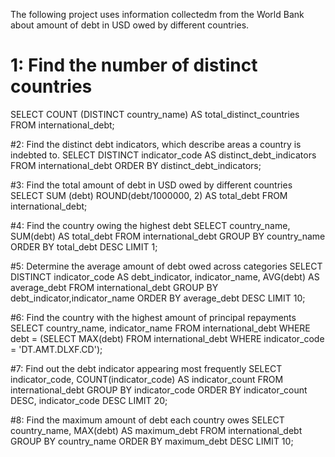 The following project uses information collectedm from the World Bank about amount of debt in USD owed by different countries. 

# 1: Find the number of distinct countries 
SELECT COUNT (DISTINCT country_name) AS total_distinct_countries 
FROM international_debt;

#2: Find the distinct debt indicators, which describe areas a country is indebted to.
SELECT DISTINCT indicator_code AS distinct_debt_indicators 
FROM international_debt 
ORDER BY distinct_debt_indicators;

#3: Find the total amount of debt in USD owed by different countries
SELECT SUM (debt)
ROUND(debt/1000000, 2) AS total_debt
FROM international_debt;

#4: Find the country owing the highest debt
SELECT country_name, 
SUM(debt) AS total_debt
FROM international_debt
GROUP BY country_name
ORDER BY total_debt DESC 
LIMIT 1;

#5: Determine the average amount of debt owed across categories
SELECT DISTINCT indicator_code AS debt_indicator, indicator_name, AVG(debt) AS average_debt
FROM international_debt
GROUP BY debt_indicator,indicator_name
ORDER BY average_debt DESC
LIMIT 10;

#6: Find the country with the highest amount of principal repayments
SELECT country_name, indicator_name
FROM international_debt
WHERE debt = (SELECT MAX(debt)
             FROM international_debt
             WHERE indicator_code = 'DT.AMT.DLXF.CD');
             
#7: Find out the debt indicator appearing most frequently 
SELECT indicator_code, COUNT(indicator_code) AS indicator_count
FROM international_debt
GROUP BY indicator_code
ORDER BY indicator_count DESC, indicator_code DESC
LIMIT 20;

#8: Find the maximum amount of debt each country owes 
SELECT country_name, MAX(debt) AS maximum_debt
FROM international_debt
GROUP BY country_name
ORDER BY maximum_debt DESC
LIMIT 10;
